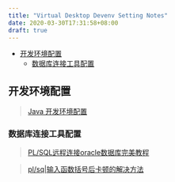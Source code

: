 ```yaml
---
title: "Virtual Desktop Devenv Setting Notes"
date: 2020-03-30T17:31:58+08:00
draft: true
---
```


<!-- vim-markdown-toc GFM -->

* [开发环境配置](#开发环境配置)
    * [数据库连接工具配置](#数据库连接工具配置)

<!-- vim-markdown-toc -->


## 开发环境配置

> [Java 开发环境配置](https://www.runoob.com/java/java-environment-setup.html)
### 数据库连接工具配置

> [PL/SQL远程连接oracle数据库完美教程](https://blog.csdn.net/lulidaitian/article/details/77569461)

> [pl/sq|输入函数括号后卡顿的解决方法](https://blog.csdn.net/weixin_41287692/article/details/80519412)





